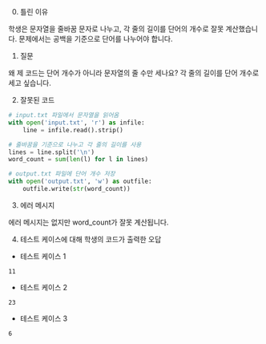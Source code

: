 0. 틀린 이유

학생은 문자열을 줄바꿈 문자로 나누고, 각 줄의 길이를 단어의 개수로 잘못 계산했습니다. 문제에서는 공백을 기준으로 단어를 나누어야 합니다.

1. 질문

왜 제 코드는 단어 개수가 아니라 문자열의 줄 수만 세나요? 각 줄의 길이를 단어 개수로 세고 싶습니다.

2. 잘못된 코드

```python
# input.txt 파일에서 문자열을 읽어옴
with open('input.txt', 'r') as infile:
    line = infile.read().strip()

# 줄바꿈을 기준으로 나누고 각 줄의 길이를 사용
lines = line.split('\n')
word_count = sum(len(l) for l in lines)

# output.txt 파일에 단어 개수 저장
with open('output.txt', 'w') as outfile:
    outfile.write(str(word_count))
```

3. 에러 메시지

에러 메시지는 없지만 word_count가 잘못 계산됩니다.

4. 테스트 케이스에 대해 학생의 코드가 출력한 오답

- 테스트 케이스 1

```
11
```

- 테스트 케이스 2

```
23
```

- 테스트 케이스 3

```
6
```